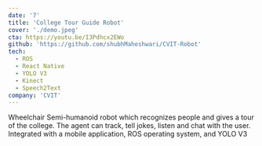 ```yaml
---
date: '7'
title: 'College Tour Guide Robot'
cover: './demo.jpeg'
cta: https://youtu.be/I3Pdhcx2EWo
github: 'https://github.com/shubhMaheshwari/CVIT-Robot'
tech:
  - ROS
  - React Native
  - YOLO V3
  - Kinect
  - Speech2Text
company: 'CVIT'
---
```


Wheelchair Semi-humanoid robot which recognizes people and gives a tour of the college. The agent can track, tell jokes, listen and chat with the user. Integrated with a mobile application, ROS operating system, and YOLO V3
